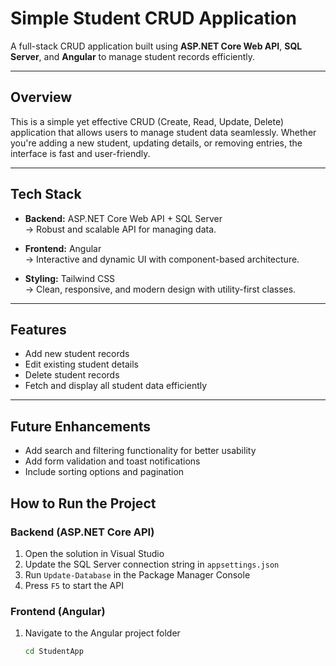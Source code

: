 #  Simple Student CRUD Application

A full-stack CRUD application built using **ASP.NET Core Web API**, **SQL Server**, and **Angular** to manage student records efficiently.

---

##  Overview

This is a simple yet effective CRUD (Create, Read, Update, Delete) application that allows users to manage student data seamlessly. Whether you're adding a new student, updating details, or removing entries, the interface is fast and user-friendly.

---

##  Tech Stack

- **Backend:** ASP.NET Core Web API + SQL Server  
  → Robust and scalable API for managing data.

- **Frontend:** Angular  
  → Interactive and dynamic UI with component-based architecture.

- **Styling:** Tailwind CSS  
  → Clean, responsive, and modern design with utility-first classes.

---

##  Features

-  Add new student records  
-  Edit existing student details  
-  Delete student records  
-  Fetch and display all student data efficiently  

---


##  Future Enhancements

-  Add search and filtering functionality for better usability  
-  Add form validation and toast notifications  
-  Include sorting options and pagination  



##  How to Run the Project

###  Backend (ASP.NET Core API)

1. Open the solution in Visual Studio
2. Update the SQL Server connection string in `appsettings.json`
3. Run `Update-Database` in the Package Manager Console
4. Press `F5` to start the API

###  Frontend (Angular)

1. Navigate to the Angular project folder  
   ```bash
   cd StudentApp
